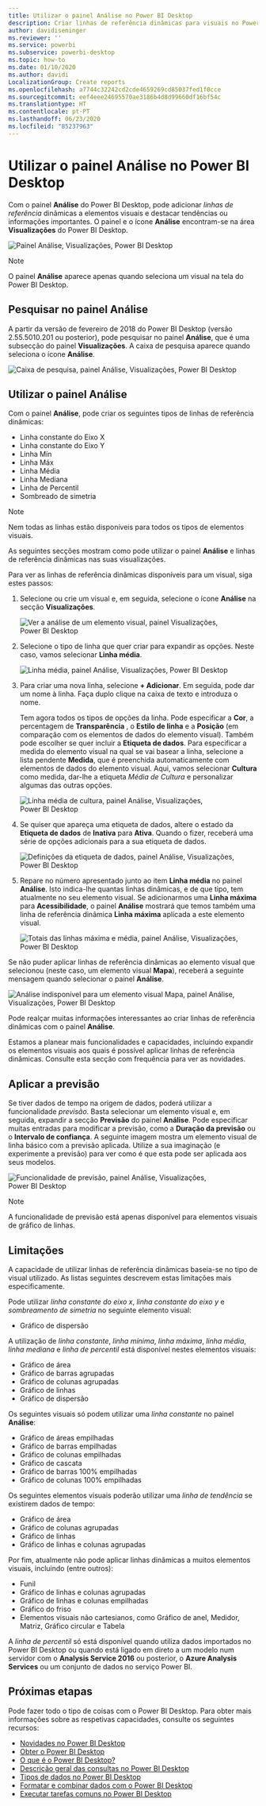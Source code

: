```yaml
---
title: Utilizar o painel Análise no Power BI Desktop
description: Criar linhas de referência dinâmicas para visuais no Power BI Desktop
author: davidiseminger
ms.reviewer: ''
ms.service: powerbi
ms.subservice: powerbi-desktop
ms.topic: how-to
ms.date: 01/10/2020
ms.author: davidi
LocalizationGroup: Create reports
ms.openlocfilehash: a7744c32242cd2cde4659269cd85037fed1f0cce
ms.sourcegitcommit: eef4eee24695570ae3186b4d8d99660df16bf54c
ms.translationtype: HT
ms.contentlocale: pt-PT
ms.lasthandoff: 06/23/2020
ms.locfileid: "85237963"
---
```

# <a name="use-the-analytics-pane-in-power-bi-desktop"></a>Utilizar o painel Análise no Power BI Desktop

Com o painel **Análise** do Power BI Desktop, pode adicionar *linhas de referência* dinâmicas a elementos visuais e destacar tendências ou informações importantes. O painel e o ícone **Análise** encontram-se na área **Visualizações** do Power BI Desktop.

![Painel Análise, Visualizações, Power BI Desktop](media/desktop-analytics-pane/analytics-pane_1.png)

> [!NOTE]
> O painel **Análise** aparece apenas quando seleciona um visual na tela do Power BI Desktop.

## <a name="search-within-the-analytics-pane"></a>Pesquisar no painel Análise

A partir da versão de fevereiro de 2018 do Power BI Desktop (versão 2.55.5010.201 ou posterior), pode pesquisar no painel **Análise**, que é uma subsecção do painel **Visualizações**. A caixa de pesquisa aparece quando seleciona o ícone **Análise**.

![Caixa de pesquisa, painel Análise, Visualizações, Power BI Desktop](media/desktop-analytics-pane/analytics-pane_1b.png)

## <a name="use-the-analytics-pane"></a>Utilizar o painel Análise

Com o painel **Análise**, pode criar os seguintes tipos de linhas de referência dinâmicas:

* Linha constante do Eixo X
* Linha constante do Eixo Y
* Linha Mín
* Linha Máx
* Linha Média
* Linha Mediana
* Linha de Percentil
* Sombreado de simetria

> [!NOTE]
> Nem todas as linhas estão disponíveis para todos os tipos de elementos visuais.

As seguintes secções mostram como pode utilizar o painel **Análise** e linhas de referência dinâmicas nas suas visualizações.

Para ver as linhas de referência dinâmicas disponíveis para um visual, siga estes passos:

1. Selecione ou crie um visual e, em seguida, selecione o ícone **Análise** na secção **Visualizações**.

    ![Ver a análise de um elemento visual, painel Visualizações, Power BI Desktop](media/desktop-analytics-pane/analytics-pane_2.png)

2. Selecione o tipo de linha que quer criar para expandir as opções. Neste caso, vamos selecionar **Linha média**.

    ![Linha média, painel Análise, Visualizações, Power BI Desktop](media/desktop-analytics-pane/analytics-pane_3.png)

3. Para criar uma nova linha, selecione **+&nbsp;Adicionar**. Em seguida, pode dar um nome à linha. Faça duplo clique na caixa de texto e introduza o nome.

    Tem agora todos os tipos de opções da linha. Pode especificar a **Cor**, a percentagem de **Transparência** , o **Estilo de linha** e a **Posição** (em comparação com os elementos de dados do elemento visual). Também pode escolher se quer incluir a **Etiqueta de dados**. Para especificar a medida do elemento visual na qual se vai basear a linha, selecione a lista pendente **Medida**, que é preenchida automaticamente com elementos de dados do elemento visual. Aqui, vamos selecionar **Cultura** como medida, dar-lhe a etiqueta *Média de Cultura* e personalizar algumas das outras opções.

    ![Linha média de cultura, painel Análise, Visualizações, Power BI Desktop](media/desktop-analytics-pane/analytics-pane_4.png)

4. Se quiser que apareça uma etiqueta de dados, altere o estado da **Etiqueta de dados** de **Inativa** para **Ativa**. Quando o fizer, receberá uma série de opções adicionais para a sua etiqueta de dados.

    ![Definições da etiqueta de dados, painel Análise, Visualizações, Power BI Desktop](media/desktop-analytics-pane/analytics-pane_5.png)

5. Repare no número apresentado junto ao item **Linha média** no painel **Análise**. Isto indica-lhe quantas linhas dinâmicas, e de que tipo, tem atualmente no seu elemento visual. Se adicionarmos uma **Linha máxima** para **Acessibilidade**, o painel **Análise** mostrará que temos também uma linha de referência dinâmica **Linha máxima** aplicada a este elemento visual.

    ![Totais das linhas máxima e média, painel Análise, Visualizações, Power BI Desktop](media/desktop-analytics-pane/analytics-pane_6.png)

Se não puder aplicar linhas de referência dinâmicas ao elemento visual que selecionou (neste caso, um elemento visual **Mapa**), receberá a seguinte mensagem quando selecionar o painel **Análise**.

![Análise indisponível para um elemento visual Mapa, painel Análise, Visualizações, Power BI Desktop](media/desktop-analytics-pane/analytics-pane_7.png)

Pode realçar muitas informações interessantes ao criar linhas de referência dinâmicas com o painel **Análise**.

Estamos a planear mais funcionalidades e capacidades, incluindo expandir os elementos visuais aos quais é possível aplicar linhas de referência dinâmicas. Consulte esta secção com frequência para ver as novidades.

## <a name="apply-forecasting"></a>Aplicar a previsão

Se tiver dados de tempo na origem de dados, poderá utilizar a funcionalidade *previsão*. Basta selecionar um elemento visual e, em seguida, expandir a secção **Previsão** do painel **Análise**. Pode especificar muitas entradas para modificar a previsão, como a **Duração da previsão** ou o **Intervalo de confiança**. A seguinte imagem mostra um elemento visual de linha básico com a previsão aplicada. Utilize a sua imaginação (e experimente a previsão) para ver como é que esta pode ser aplicada aos seus modelos.

![Funcionalidade de previsão, painel Análise, Visualizações, Power BI Desktop](media/desktop-analytics-pane/analytics-pane_8.png)

> [!NOTE]
> A funcionalidade de previsão está apenas disponível para elementos visuais de gráfico de linhas.

## <a name="limitations"></a>Limitações

A capacidade de utilizar linhas de referência dinâmicas baseia-se no tipo de visual utilizado. As listas seguintes descrevem estas limitações mais especificamente.

Pode utilizar *linha constante do eixo x*, *linha constante do eixo y* e *sombreamento de simetria* no seguinte elemento visual:

* Gráfico de dispersão

A utilização de *linha constante*, *linha mínima*, *linha máxima*, *linha média*, *linha mediana* e *linha de percentil* está disponível nestes elementos visuais:

* Gráfico de área
* Gráfico de barras agrupadas
* Gráfico de colunas agrupadas
* Gráfico de linhas
* Gráfico de dispersão

Os seguintes visuais só podem utilizar uma *linha constante* no painel **Análise**:

* Gráfico de áreas empilhadas
* Gráfico de barras empilhadas
* Gráfico de colunas empilhadas
* Gráfico de cascata
* Gráfico de barras 100% empilhadas
* Gráfico de colunas 100% empilhadas

Os seguintes elementos visuais poderão utilizar uma *linha de tendência* se existirem dados de tempo:

* Gráfico de área
* Gráfico de colunas agrupadas
* Gráfico de linhas
* Gráfico de linhas e colunas agrupadas

Por fim, atualmente não pode aplicar linhas dinâmicas a muitos elementos visuais, incluindo (entre outros):

* Funil
* Gráfico de linhas e colunas agrupadas
* Gráfico de linhas e colunas empilhadas
* Gráfico do friso
* Elementos visuais não cartesianos, como Gráfico de anel, Medidor, Matriz, Gráfico circular e Tabela

A *linha de percentil* só está disponível quando utiliza dados importados no Power BI Desktop ou quando está ligado em direto a um modelo num servidor com o **Analysis Service 2016** ou posterior, o **Azure Analysis Services** ou um conjunto de dados no serviço Power BI.

## <a name="next-steps"></a>Próximas etapas

Pode fazer todo o tipo de coisas com o Power BI Desktop. Para obter mais informações sobre as respetivas capacidades, consulte os seguintes recursos:

* [Novidades no Power BI Desktop](../fundamentals/desktop-latest-update.md)
* [Obter o Power BI Desktop](../fundamentals/desktop-get-the-desktop.md)
* [O que é o Power BI Desktop?](../fundamentals/desktop-what-is-desktop.md)
* [Descrição geral das consultas no Power BI Desktop](desktop-query-overview.md)
* [Tipos de dados no Power BI Desktop](../connect-data/desktop-data-types.md)
* [Formatar e combinar dados com o Power BI Desktop](../connect-data/desktop-shape-and-combine-data.md)
* [Executar tarefas comuns no Power BI Desktop](desktop-common-query-tasks.md)
